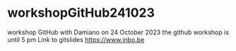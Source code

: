 # workshopGitHub241023
workshop GitHub with Damiano on 24 October 2023
the github workshop is until 5 pm
Link to gitslides https://www.inbo.be
